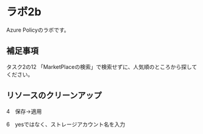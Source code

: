 # ラボ2b

Azure Policyのラボです。

## 補足事項

タスク2の12
「MarketPlaceの検索」で検索せずに、人気順のところから探してください。

## リソースのクリーンアップ

4　保存→適用

6　yesではなく、ストレージアカウント名を入力